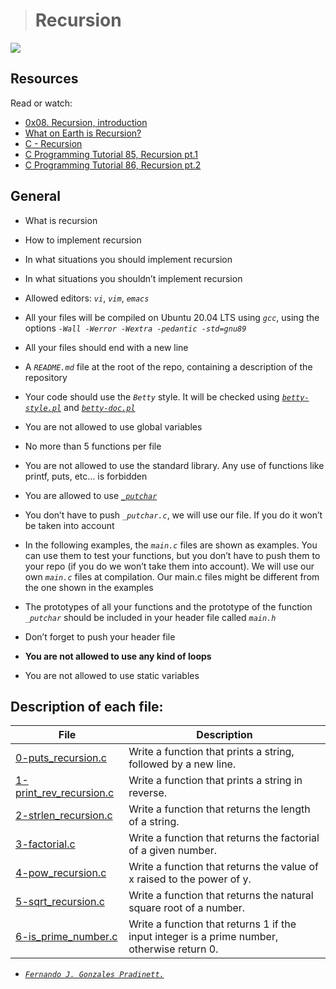 ># Recursion

![](https://s3.amazonaws.com/intranet-projects-files/holbertonschool-low_level_programming/219/a88.jpg)

## Resources

Read or watch:

- [0x08. Recursion, introduction](https://holbertonintranet.s3.amazonaws.com/uploads/misc/2021/1/2818ba6f14f644b871dcbd746925fa15b8cd5937.pdf?X-Amz-Algorithm=AWS4-HMAC-SHA256&X-Amz-Credential=AKIARDDGGGOU5BHMTQX4%2F20220611%2Fus-east-1%2Fs3%2Faws4_request&X-Amz-Date=20220611T002159Z&X-Amz-Expires=86400&X-Amz-SignedHeaders=host&X-Amz-Signature=981ce0f620287ef086ddfb9f4c6a8d79c2b776995b7bb4a9cde7b4530373df44)
- [What on Earth is Recursion?](https://www.youtube.com/watch?v=Mv9NEXX1VHc&ab_channel=Computerphile)
- [C - Recursion](https://www.tutorialspoint.com/cprogramming/c_recursion.htm)
- [C Programming Tutorial 85, Recursion pt.1](https://www.youtube.com/watch?v=XGxbXMP6k8k&ab_channel=iTzAdam5X)
- [C Programming Tutorial 86, Recursion pt.2](https://www.youtube.com/watch?v=7XiIS6HobNs&ab_channel=iTzAdam5X)

## General

- What is recursion
- How to implement recursion
- In what situations you should implement recursion
- In what situations you shouldn’t implement recursion


- Allowed editors: _`vi`_, _`vim`_, _`emacs`_
- All your files will be compiled on Ubuntu 20.04 LTS using _`gcc`_, using the options _`-Wall -Werror -Wextra -pedantic -std=gnu89`_
- All your files should end with a new line
- A _`README.md`_ file at the root of the repo, containing a description of the repository
- Your code should use the _`Betty`_ style. It will be checked using [_`betty-style.pl`_](https://github.com/holbertonschool/Betty/blob/master/betty-style.pl) and [_`betty-doc.pl`_](https://github.com/holbertonschool/Betty/blob/master/betty-doc.pl)
- You are not allowed to use global variables
- No more than 5 functions per file
- You are not allowed to use the standard library. Any use of functions like printf, puts, etc… is forbidden
- You are allowed to use [_`_putchar`_](https://github.com/holbertonschool/_putchar.c/blob/master/_putchar.c)
- You don’t have to push _`_putchar.c`_, we will use our file. If you do it won’t be taken into account
- In the following examples, the _`main.c`_ files are shown as examples. You can use them to test your functions, but you don’t have to push them to your repo (if you do we won’t take them into account). We will use our own _`main.c`_ files at compilation. Our main.c files might be different from the one shown in the examples
- The prototypes of all your functions and the prototype of the function _`_putchar`_ should be included in your header file called _`main.h`_
- Don’t forget to push your header file
- **You are not allowed to use any kind of loops**
- You are not allowed to use static variables

## Description of each file:

| File | Description |
| ------ | ------ |
| [0-puts_recursion.c](https://github.com/gpradinett/holbertonschool-low_level_programming/blob/main/0x08-recursion/0-puts_recursion.c) | Write a function that prints a string, followed by a new line. |
| [1-print_rev_recursion.c](https://github.com/gpradinett/holbertonschool-low_level_programming/blob/main/0x08-recursion/1-print_rev_recursion.c) | Write a function that prints a string in reverse. |
| [2-strlen_recursion.c](https://github.com/gpradinett/holbertonschool-low_level_programming/blob/main/0x08-recursion/2-strlen_recursion.c) | Write a function that returns the length of a string. |
| [3-factorial.c](https://github.com/gpradinett/holbertonschool-low_level_programming/blob/main/0x08-recursion/3-factorial.c) | Write a function that returns the factorial of a given number. |
 [4-pow_recursion.c](https://github.com/gpradinett/holbertonschool-low_level_programming/blob/main/0x08-recursion/4-pow_recursion.c) |Write a function that returns the value of x raised to the power of y. |
| [5-sqrt_recursion.c](https://github.com/gpradinett/holbertonschool-low_level_programming/blob/main/0x08-recursion/5-sqrt_recursion.c) | Write a function that returns the natural square root of a number. |
| [6-is_prime_number.c](https://github.com/gpradinett/holbertonschool-low_level_programming/blob/main/0x08-recursion/6-is_prime_number.c) | Write a function that returns 1 if the input integer is a prime number, otherwise return 0. |

 - [_`Fernando J. Gonzales Pradinett.`_](https://twitter.com/gpradinett) 
